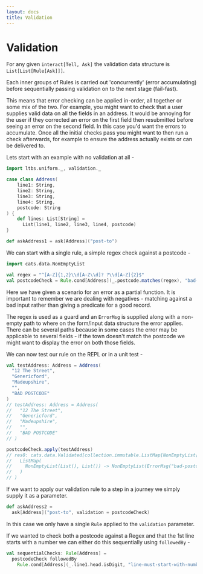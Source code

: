 ```yaml
---
layout: docs
title: Validation
---
```


# Validation

For any given `interact[Tell, Ask]` the validation data structure is
`List[List[Rule[Ask]]]`.

Each inner groups of Rules is carried out 'concurrently' (error
accumulating) before sequentially passing validation on to the next
stage (fail-fast).

This means that error checking can be applied in-order, all together
or some mix of the two. For example, you might want to check that a
user supplies valid data on all the fields in an address. It would be
annoying for the user if they corrected an error on the first field
then resubmitted before seeing an error on the second field. In this
case you'd want the errors to accumulate. Once all the initial checks
pass you might want to then run a check afterwards, for example to
ensure the address actually exists or can be delivered to.

Lets start with an example with no validation at all -

```scala
import ltbs.uniform._, validation._

case class Address(
    line1: String,
    line2: String,
    line3: String,
    line4: String,
    postcode: String
) {
    def lines: List[String] =
      List(line1, line2, line3, line4, postcode)
}

def askAddress1 = ask[Address]("post-to")
```

We can start with a single rule, a simple regex check against a postcode -

```scala
import cats.data.NonEmptyList

val regex = "^[A-Z]{1,2}\\d[A-Z\\d]? ?\\d[A-Z]{2}$"
val postcodeCheck = Rule.cond[Address](_.postcode.matches(regex), "bad-postcode")
```

Here we have given a scenario for an error as a partial function. It
is important to remember we are dealing with negatives - matching
against a bad input rather than giving a predicate for a good
record.

The regex is used as a guard and an `ErrorMsg` is supplied
along with a non-empty path to where on the form/input data structure
the error applies. There can be several paths because in some cases
the error may be applicable to several fields - if the town doesn't
match the postcode we might want to display the error on both those
fields.

We can now test our rule on the REPL or in a unit test -

```scala
val testAddress: Address = Address(
  "12 The Street",
  "Genericford",
  "Madeupshire",
  "",
  "BAD POSTCODE"
)
// testAddress: Address = Address(
//   "12 The Street",
//   "Genericford",
//   "Madeupshire",
//   "",
//   "BAD POSTCODE"
// )

postcodeCheck.apply(testAddress)
// res0: cats.data.Validated[collection.immutable.ListMap[NonEmptyList[List[String]], NonEmptyList[ErrorMsg]], Address] = Invalid(
//   ListMap(
//     NonEmptyList(List(), List()) -> NonEmptyList(ErrorMsg("bad-postcode", WrappedArray()), List())
//   )
// )
```

If we want to apply our validation rule to a step in a journey we
simply supply it as a parameter.

```scala
def askAddress2 =
  ask[Address]("post-to", validation = postcodeCheck)
```

In this case we only have a single `Rule` applied to the `validation`
parameter.

If we wanted to check both a postcode against a Regex and that the 1st
line starts with a number we can either do this sequentially using
`followedBy` - 

```scala
val sequentialChecks: Rule[Address] = 
  postcodeCheck followedBy 
    Rule.cond[Address](_.line1.head.isDigit, "line-must-start-with-number")   
```
